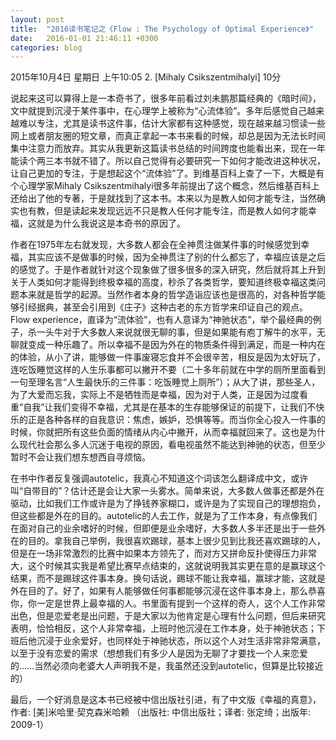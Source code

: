 ```yaml
---
layout: post
title:  "2016读书笔记之《Flow : The Psychology of Optimal Experience》"
date:   2016-01-01 21:46:11 +0300
categories: blog
---
```

2015年10月4日 星期日 上午10:05
2. [Mihaly Csikszentmihalyi] <Flow : The Psychology of Optimal Experience>  10分

说起来这可以算得上是一本奇书了，很多年前看过刘未鹏那篇经典的《暗时间》，文中就提到沉浸于某件事中，在心理学上被称为“心流体验”。多年后感觉自己越来越难以专注，尤其是读书这件事，估计大家都有这种感觉，现在越来越习惯读一些网上或者朋友圈的短文章，而真正拿起一本书来看的时候，却总是因为无法长时间集中注意力而放弃。其实从我更新这篇读书总结的时间跨度也能看出来，现在一年能读个两三本书就不错了。所以自己觉得有必要研究一下如何才能改进这种状况，让自己更加的专注，于是想起这个“流体验”了。到维基百科上查了一下，大概是有个心理学家Mihaly Csikszentmihalyi很多年前提出了这个概念，然后维基百科上还给出了他的专著，于是就找到了这本书。本来以为是教人如何才能专注，当然确实也有教，但是读起来发现远远不只是教人任何才能专注，而是教人如何才能幸福，这就是为什么我说这是本奇书的原因了。

作者在1975年左右就发现，大多数人都会在全神贯注做某件事的时候感觉到幸福，其实应该不是做事的时候，因为全神贯注了别的什么都忘了，幸福应该是之后的感觉了。于是作者就针对这个现象做了很多很多的深入研究，然后就将其上升到关于人类如何才能得到终极幸福的高度，秒杀了各类哲学，要知道终极幸福这类问题本来就是哲学的起源。当然作者本身的哲学造诣应该也是很高的，对各种哲学能够引经据典，甚至会引用到《庄子》这种古老的东方哲学来印证自己的观点。Flow experience，直译为“流体验”，也有人意译为“神驰状态”，举个最经典的例子，杀一头牛对于大多数人来说就很无聊的事，但是如果能有庖丁解牛的水平，无聊就变成一种乐趣了。所以幸福不是因为外在的物质条件得到满足，而是一种内在的体验，从小了讲，能够做一件事废寝忘食并不会很辛苦，相反是因为太好玩了，连吃饭睡觉这样的人生乐事都可以撇开不要（二十多年前就在中学的厕所里面看到一句至理名言“人生最快乐的三件事：吃饭睡觉上厕所”）；从大了讲，那些圣人，为了大爱而忘我，实际上不是牺牲而是幸福，因为对于人类，正是因为过度看重“自我”让我们变得不幸福，尤其是在基本的生存能够保证的前提下，让我们不快乐的正是各种各样的自我意识：焦虑，嫉妒，恐惧等等。而当你全心投入一件事的时候，你就把所有这些负面的情绪从内心中撇开，从而幸福就回来了。这也是为什么现代社会那么多人沉迷于电视的原因，看电视虽然不能达到神驰的状态，但至少暂时不会让我们想东想西自寻烦恼。

在书中作者反复强调autotelic，我真心不知道这个词该怎么翻译成中文，或许叫“自带目的”？估计还是会让大家一头雾水。简单来说，大多数人做事还都是外在驱动，比如我们工作或许是为了挣钱养家糊口，或许是为了实现自己的理想抱负，但这些都是外在的目的。autotelic的人去工作，就是为了工作本身，有点像我们在面对自己的业余嗜好的时候，但即便是业余嗜好，大多数人多半还是出于一些外在的目的。拿我自己举例，我很喜欢踢球，基本上很少见到比我还喜欢踢球的人，但是在一场非常激烈的比赛中如果本方领先了，而对方又拼命反扑使得压力非常大，这个时候其实我是希望比赛早点结束的，这就说明我其实更在意的是赢球这个结果，而不是踢球这件事本身。换句话说，踢球不能让我幸福，赢球才能，这就是外在目的了。好了，如果有人能够做任何事都能够沉浸在这件事本身上，那么恭喜你，你一定是世界上最幸福的人。书里面有提到一个这样的奇人，这个人工作非常出色，但是恋爱老是出问题，于是大家以为他肯定是心理有什么问题，但后来研究表明，恰恰相反，这个人非常幸福，上班时他沉浸在工作本身，处于神驰状态；下班后他沉浸于业余爱好，也同样处于神驰状态，所以这个人对生活非常非常满意，以至于没有恋爱的需求（想想我们有多少人是因为无聊了才要找一个人来恋爱的……当然必须向老婆大人声明我不是，我虽然还没到autotelic，但算是比较接近的）

最后，一个好消息是这本书已经被中信出版社引进，有了中文版《幸福的真意》，作者: [美]米哈里·契克森米哈赖 （出版社: 中信出版社；译者: 张定绮；出版年: 2009-1）
